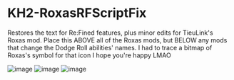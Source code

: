 # KH2-RoxasRFScriptFix
Restores the text for Re:Fined features, plus minor edits for TieuLink's Roxas mod. Place this ABOVE all of the Roxas mods, but BELOW any mods that change the Dodge Roll abilities' names.
I had to trace a bitmap of Roxas's symbol for that icon I hope you're happy LMAO

![image](https://github.com/camsPatience/KH2-RoxasRFScriptFix/assets/15706696/7e7e6689-83c4-4cc7-b1a0-4b127b09f4e4)
![image](https://github.com/camsPatience/KH2-RoxasRFScriptFix/assets/15706696/b1b47125-2c58-4b58-8be9-6e4612a3b0b7)
![image](https://github.com/camsPatience/KH2-RoxasRFScriptFix/assets/15706696/1c890b16-7ef4-4df9-8cd1-2da6122b4e77)
